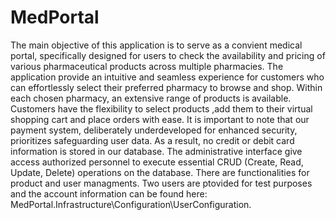 # MedPortal
The main objective of this application is to serve as a convient medical portal, specifically designed for users to check the availability and pricing of various pharmaceutical products across multiple pharmacies. The application provide an intuitive and seamless experience for customers who can effortlessly select their preferred pharmacy to browse and shop.
Within each chosen pharmacy, an extensive range of products is available. Customers have the flexibility to select products ,add them to their virtual shopping cart and place orders with ease. It is important to note that our payment system, deliberately underdeveloped for enhanced security, prioritizes safeguarding user data. As a result, no credit or debit card information is stored in our database.
The administrative interface give access authorized personnel to execute essential CRUD (Create, Read, Update, Delete) operations on the database. There are functionalities for product and user managments. 
Two users are ptovided for test purposes and the account information can be found here: 
MedPortal.Infrastructure\Configuration\UserConfiguration.